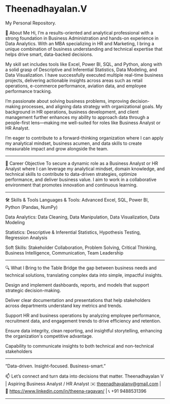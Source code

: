 # Theenadhayalan.V
My Personal Repository.

👋 About Me
Hi, I’m a results-oriented and analytical professional with a strong foundation in Business Administration and hands-on experience in Data Analytics. With an MBA specializing in HR and Marketing, I bring a unique combination of business understanding and technical expertise that helps drive smart, data-backed decisions.

My skill set includes tools like Excel, Power BI, SQL, and Python, along with a solid grasp of Descriptive and Inferential Statistics, Data Modeling, and Data Visualization. I have successfully executed multiple real-time business projects, delivering actionable insights across areas such as retail operations, e-commerce performance, aviation data, and employee performance tracking.

I’m passionate about solving business problems, improving decision-making processes, and aligning data strategy with organizational goals. My background in HR operations, business development, and client management further enhances my ability to approach data through a people-first lens—making me well-suited for roles like Business Analyst or HR Analyst.

I’m eager to contribute to a forward-thinking organization where I can apply my analytical mindset, business acumen, and data skills to create measurable impact and grow alongside the team.

------------------------------------------------------------------------------------------------------------------------------------------------------------------------------------------------------------------------

🚀 Career Objective
To secure a dynamic role as a Business Analyst or HR Analyst where I can leverage my analytical mindset, domain knowledge, and technical skills to contribute to data-driven strategies, optimize performance, and deliver business value. I aim to work in a collaborative environment that promotes innovation and continuous learning.

------------------------------------------------------------------------------------------------------------------------------------------------------------------------------------------------------------------------

🛠️ Skills & Tools
Languages & Tools: Advanced Excel, SQL, Power BI, Python (Pandas, NumPy)

Data Analytics: Data Cleaning, Data Manipulation, Data Visualization, Data Modeling

Statistics: Descriptive & Inferential Statistics, Hypothesis Testing, Regression Analysis

Soft Skills: Stakeholder Collaboration, Problem Solving, Critical Thinking, Business Intelligence, Communication, Team Leadership

------------------------------------------------------------------------------------------------------------------------------------------------------------------------------------------------------------------------

🔍 What I Bring to the Table
Bridge the gap between business needs and technical solutions, translating complex data into simple, impactful insights.

Design and implement dashboards, reports, and models that support strategic decision-making.

Deliver clear documentation and presentations that help stakeholders across departments understand key metrics and trends.

Support HR and business operations by analyzing employee performance, recruitment data, and engagement trends to drive efficiency and retention.

Ensure data integrity, clean reporting, and insightful storytelling, enhancing the organization's competitive advantage.

Capability to communicate insights to both technical and non-technical stakeholders

------------------------------------------------------------------------------------------------------------------------------------------------------------------------------------------------------------------------

  “Data-driven. Insight-focused. Business-smart.”

📫 Let’s connect and turn data into decisions that matter.
Theenadhayalan V | Aspiring Business Analyst / HR Analyst
✉️ theenadhayalanv@gmail.com | 💼 https://www.linkedin.com/in/theena-ragavan/ | 📞 +91 9488531396

------------------------------------------------------------------------------------------------------------------------------------------------------------------------------------------------------------------------
